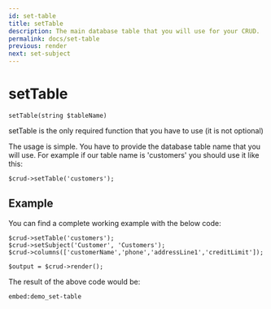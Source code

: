 ```yaml
---
id: set-table
title: setTable
description: The main database table that you will use for your CRUD.  
permalink: docs/set-table
previous: render
next: set-subject
---
```


# setTable

<pre><code class="language-php">setTable(string $tableName)</code></pre>

setTable is the only required function that you have to use (it is not optional)

The usage is simple. You have to provide the database table name that you will use. For example if our table name is 'customers' you should use it like this:

<pre><code class="language-php">$crud->setTable('customers');</code></pre>

## Example

You can find a complete working example with the below code:

<pre><code class="language-php">$crud->setTable('customers');
$crud->setSubject('Customer', 'Customers');
$crud->columns(['customerName','phone','addressLine1','creditLimit']);

$output = $crud->render();</code></pre>

The result of the above code would be:

`embed:demo_set-table`
